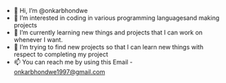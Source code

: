 - 👋 Hi, I’m @onkarbhondwe
- 👀 I’m interested in coding in various programming languagesand making projects
- 🌱 I’m currently learning new things and projects that I can work on whenever I want.
- 💞️ I’m trying to find new projects so that I can learn new things with respect to completing my project
- 📫  You can reach me by using this Email - onkarbhondwe1997@gmail.com

<!---
onkarbhondwe/onkarbhondwe is a ✨ special ✨ repository because its `README.md` (this file) appears on your GitHub profile.
You can click the Preview link to take a look at your changes.
--->
